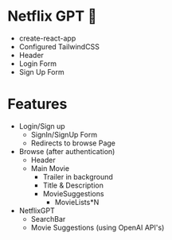 # Netflix GPT 🚀

- create-react-app
- Configured TailwindCSS
- Header
- Login Form
- Sign Up Form

# Features

- Login/Sign up
  - SignIn/SignUp Form
  - Redirects to browse Page
- Browse (after authentication)
  - Header
  - Main Movie
    - Trailer in background
    - Title & Description
    - MovieSuggestions
      - MovieLists\*N
- NetflixGPT
  - SearchBar
  - Movie Suggestions (using OpenAI API's)
